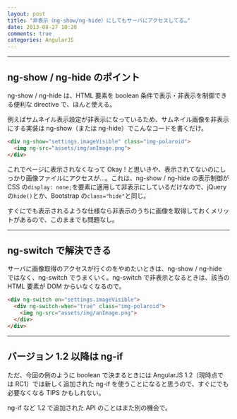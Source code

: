 ```yaml
---
layout: post
title: "非表示（ng-show/ng-hide）にしてもサーバにアクセスしてる…"
date: 2013-08-27 10:20
comments: true
categories: AngularJS
---
```


---

## ng-show / ng-hide のポイント

ng-show / ng-hide は、HTML 要素を boolean 条件で表示・非表示を制御できる便利な directive で、ほんと使える。

例えばサムネイル表示設定が非表示になっているため、サムネイル画像を非表示にする実装は ng-show（または ng-hide）でこんなコードを書くだけ。

``` html
<div ng-show="settings.imageVisible" class="img-polaroid">
  <img ng-src="assets/img/anImage.png">
</div>
```

これでページに表示されなくなって Okay ! と思いきや、表示されてないのにしっかり画像ファイルにアクセスが…。これは、ng-show / ng-hide の表示制御が CSS の`display: none;`を要素に適用して非表示にしているだけなので、jQuery の`hide()`とか、Bootstrap の`class="hide"`と同じ。

<!-- more -->

すぐにでも表示されるような仕様なら非表示のうちに画像を取得しておくメリットがあるので、このままでも問題なし。

---

## ng-switch で解決できる

サーバに画像取得のアクセスが行くのをやめたいときは、ng-show / ng-hide ではなく、ng-switch でうまくいく。ng-switch で非表示となるときは、該当の HTML 要素が DOM からいなくなるので。

``` html
<div ng-switch on="settings.imageVisible">
  <div ng-switch-when="true" class="img-polaroid">
    <img ng-src="assets/img/anImage.png">
  </div>
</div>
```

---

## バージョン 1.2 以降は ng-if

ただ、今回の例のように boolean で決まるときには AngularJS 1.2（現時点では RC1）では新しく追加された ng-if を使うことになると思うので、すぐにでも必要なくなる TIPS かもしれない。

ng-if など 1.2 で追加された API のことはまた別の機会で。
